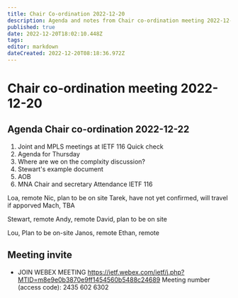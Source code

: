 ```yaml
---
title: Chair Co-ordination 2022-12-20
description: Agenda and notes from Chair co-ordination meeting 2022-12-20
published: true
date: 2022-12-20T18:02:10.448Z
tags: 
editor: markdown
dateCreated: 2022-12-20T08:18:36.972Z
---
```


# Chair co-ordination meeting 2022-12-20

## Agenda Chair co-ordination 2022-12-22

 1. Joint and MPLS meetings at IETF 116
 Quick check
 1. Agenda for Thursday
 1. Where are we on the complxity discussion?
 1. Stewart's example document
 1. AOB 
 1. MNA Chair and secretary Attendance IETF 116
 
 Loa, remote
 Nic, plan to be on site
 Tarek, have not yet confirmed, will travel if apporved
 Mach, TBA
 
 Stewart, remote
 Andy, remote
 David, plan to be on site
 
 Lou, Plan to be on-site
 Janos, remote
 Ethan, remote
 
  
 
 ## Meeting  invite

 - JOIN WEBEX MEETING
    https://ietf.webex.com/ietf/j.php?MTID=m8e9e0b3870e9ff1454560b5488c24689
    Meeting number (access code): 2435 602 6302
    
